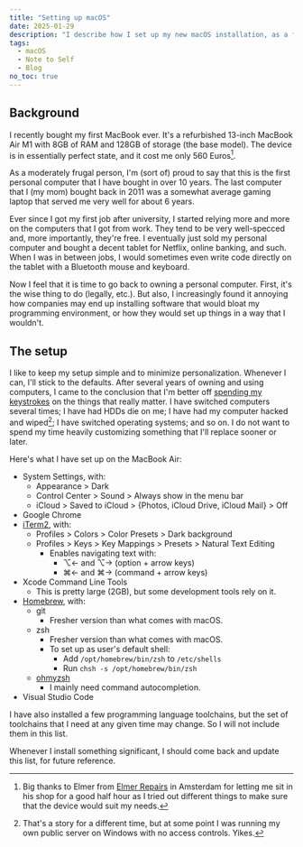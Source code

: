 ```yaml
---
title: "Setting up macOS"
date: 2025-01-29
description: "I describe how I set up my new macOS installation, as a future reminder."
tags:
  - macOS
  - Note to Self
  - Blog
no_toc: true
---
```


## Background

I recently bought my first MacBook ever. It's a refurbished 13-inch MacBook Air
M1 with 8GB of RAM and 128GB of storage (the base model). The device is in
essentially perfect state, and it cost me only 560 Euros[^1].

As a moderately frugal person, I'm (sort of) proud to say that this is the first
personal computer that I have bought in over 10 years. The last computer that I
(my mom) bought back in 2011 was a somewhat average gaming laptop that served me
very well for about 6 years.

Ever since I got my first job after university, I started relying more and more
on the computers that I got from work. They tend to be very well-specced and,
more importantly, they're free. I eventually just sold my personal computer and
bought a decent tablet for Netflix, online banking, and such. When I was in
between jobs, I would sometimes even write code directly on the tablet with a
Bluetooth mouse and keyboard.

Now I feel that it is time to go back to owning a personal computer. First, it's
the wise thing to do (legally, etc.). But also, I increasingly found it annoying
how companies may end up installing software that would bloat my programming
environment, or how they would set up things in a way that I wouldn't.

## The setup

I like to keep my setup simple and to minimize personalization. Whenever I can,
I'll stick to the defaults. After several years of owning and using computers, I
came to the conclusion that I'm better off
[spending my keystrokes](https://www.hanselman.com/blog/do-they-deserve-the-gift-of-your-keystrokes)
on the things that really matter. I have switched computers several times; I
have had HDDs die on me; I have had my computer hacked and wiped[^2]; I have
switched operating systems; and so on. I do not want to spend my time heavily
customizing something that I'll replace sooner or later.

Here's what I have set up on the MacBook Air:

- System Settings, with:
  - Appearance > Dark
  - Control Center > Sound > Always show in the menu bar
  - iCloud > Saved to iCloud > {Photos, iCloud Drive, iCloud Mail} > Off
- Google Chrome
- [iTerm2](https://iterm2.com/), with:
  - Profiles > Colors > Color Presets > Dark background
  - Profiles > Keys > Key Mappings > Presets > Natural Text Editing
    - Enables navigating text with:
      - &#x2325;&#x2190; and &#x2325;&#x2192; (option + arrow keys)
      - &#x2318;&#x2190; and &#x2318;&#x2192; (command + arrow keys)
- Xcode Command Line Tools
  - This is pretty large (2GB), but some development tools rely on it.
- [Homebrew](https://brew.sh/), with:
  - git
    - Fresher version than what comes with macOS.
  - zsh
    - Fresher version than what comes with macOS.
    - To set up as user's default shell:
      - Add `/opt/homebrew/bin/zsh` to `/etc/shells`
      - Run `chsh -s /opt/homebrew/bin/zsh`
  - [ohmyzsh](https://ohmyz.sh/)
    - I mainly need command autocompletion.
- Visual Studio Code

I have also installed a few programming language toolchains, but the set of
toolchains that I need at any given time may change. So I will not include them
in this list.

Whenever I install something significant, I should come back and update this
list, for future reference.

[^1]: Big thanks to Elmer from [Elmer Repairs](https://www.elmerrepairs.com/) in
    Amsterdam for letting me sit in his shop for a good half hour as I tried out
    different things to make sure that the device would suit my needs.

[^2]: That's a story for a different time, but at some point I was running my
    own public server on Windows with no access controls. Yikes.
